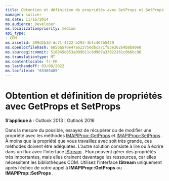 ```yaml
---
title: Obtention et définition de propriétés avec GetProps et SetProps
manager: soliver
ms.date: 11/16/2014
ms.audience: Developer
ms.localizationpriority: medium
api_type:
- COM
ms.assetid: 309d2b3d-dc71-4222-b293-4bfc467b5429
ms.openlocfilehash: 6850a570e47a623750dbca71f83e36264b8b90e0
ms.sourcegitcommit: 518845d053a009b11c8d907a33822161c0b6bc96
ms.translationtype: MT
ms.contentlocale: fr-FR
ms.lasthandoff: 03/08/2022
ms.locfileid: "63369405"
---
```

# <a name="getting-and-setting-properties-with-getprops-and-setprops"></a>Obtention et définition de propriétés avec GetProps et SetProps
 
**S’applique à** : Outlook 2013 | Outlook 2016 
  
Dans la mesure du possible, essayez de récupérer ou de modifier une propriété avec les méthodes [IMAPIProp::GetProps](imapiprop-getprops.md) et [IMAPIProp::SetProps](imapiprop-setprops.md) . À moins que la propriété que vous travaillez avec soit très grande, ces méthodes doivent être adéquates. L’autre solution consiste à lire ou à écrire dans un flux avec l’interface [IStream](https://msdn.microsoft.com/library/aa380034%28VS.85%29.aspx) . Flux peuvent gérer des propriétés très importantes, mais elles drainent davantage les ressources, car elles nécessitent les bibliothèques COM. Utilisez l’interface **IStream** uniquement après l’échec de votre appel à **IMAPIProp::GetProps** ou **IMAPIProp::SetProps** . 
  


